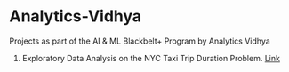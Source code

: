 # Analytics-Vidhya
Projects as part of the AI &amp; ML Blackbelt+ Program by Analytics Vidhya

1. Exploratory Data Analysis on the NYC Taxi Trip Duration Problem. [Link](https://github.com/laksharora98/Analytics-Vidhya/tree/main/EDA%20on%20NYC%20Taxi%20Trip%20Duration)
